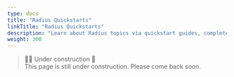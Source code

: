 ```yaml
---
type: docs
title: "Radius Quickstarts"
linkTitle: "Radius Quickstarts"
description: "Learn about Radius topics via quickstart guides, complete with code samples."
weight: 300
---
```


> 👷‍♂️ Under construction 🚧 <br>
This page is still under construction. Please come back soon.